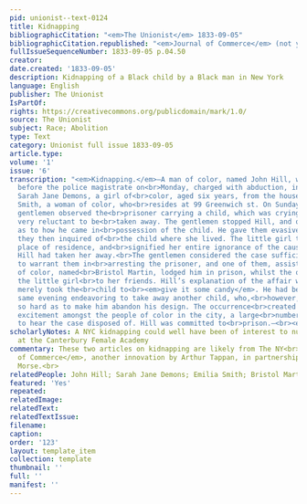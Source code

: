 ```yaml
---
pid: unionist--text-0124
title: Kidnapping
bibliographicCitation: "<em>The Unionist</em> 1833-09-05"
bibliographicCitation.republished: "<em>Journal of Commerce</em> (not yet researched)"
fullIssueSequenceNumber: 1833-09-05 p.04.50
creator: 
date.created: '1833-09-05'
description: Kidnapping of a Black child by a Black man in New York
language: English
publisher: The Unionist
IsPartOf: 
rights: https://creativecommons.org/publicdomain/mark/1.0/
source: The Unionist
subject: Race; Abolition
type: Text
category: Unionist full issue 1833-09-05
article.type: 
volume: '1'
issue: '6'
transcription: "<em>Kidnapping.</em>—A man of color, named John Hill, was brought
  before the police magistrate on<br>Monday, charged with abduction, in taking away
  Sarah Jane Demons, a girl of<br>color, aged six years, from the house of Emilia
  Smith, a woman of color, who<br>resides at 99 Greenwich st. On Sunday evening three
  gentlemen observed the<br>prisoner carrying a child, which was crying, and seemed
  very reluctant to be<br>taken away. The gentlemen stopped Hill, and questioned him
  as to how he came in<br>possession of the child. He gave them evasive answers, and
  they then inquired of<br>the child where she lived. The little girl told them her
  place of residence, and<br>signified her entire ignorance of the cause for which
  Hill had taken her away.<br>The gentlemen considered the case sufficiently suspicious
  to warrant them in<br>arresting the prisoner, and one of them, assisted by a man
  of color, named<br>Bristol Martin, lodged him in prison, whilst the other restored
  the little girl<br>to her friends. Hill’s explanation of the affair was, that he
  merely took the<br>child to<br><em>give it some candy</em>. He had been seen the
  same evening endeavoring to take away another child, who,<br>however, struggled
  so hard as to make him abandon his design. The occurrence<br>created considerable
  excitement amongst the people of color in the city, a large<br>number of whom attended
  to hear the case disposed of. Hill was committed to<br>prison.—<br><em>Jour. Com.</em>"
scholarlyNotes: A NYC kidnapping could well have been of interest to numerous students
  at the Canterbury Female Academy
commentary: These two articles on kidnapping are likely from The NY<br><em>Journal
  of Commerce</em>, another innovation by Arthur Tappan, in partnership with Samuel
  Morse.<br>
relatedPeople: John Hill; Sarah Jane Demons; Emilia Smith; Bristol Martin
featured: 'Yes'
repeated: 
relatedImage: 
relatedText: 
relatedTextIssue: 
filename: 
caption: 
order: '123'
layout: template_item
collection: template
thumbnail: ''
full: ''
manifest: ''
---
```

